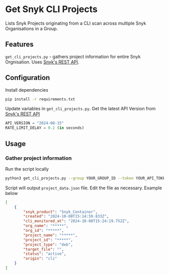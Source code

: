 # Get Snyk CLI Projects 

Lists Snyk Projects originating from a CLI scan across multiple Snyk Organisations in a Group.

## Features

`get_cli_projects.py` - gathers project information for entire Snyk Orgnisation. Uses [Snyk's REST API](https://apidocs.snyk.io/).

## Configuration

Install dependencies
```sh
pip install -r requirements.txt
```

Update variables in `get_cli_projects.py`. Get the latest API Version from [Snyk's REST API](https://apidocs.snyk.io/)
```py
API_VERSION = "2024-08-15"
RATE_LIMIT_DELAY = 0.2 (in seconds)
```

## Usage

### Gather project information 

Run the script locally

```sh
python3 get_cli_projects.py --group YOUR_GROUP_ID --token YOUR_API_TOKEN
```

Script will output `project_data.json` file. Edit the file as necessary. Example below

```json
[
    {
        "snyk_product": "Snyk_Container",
        "created": "2024-10-08T15:14:59.833Z",
        "cli_monitored_at": "2024-10-08T15:24:19.752Z",
        "org_name": "*****",
        "org_id": "*****",
        "project_name": "*****",
        "project_id": "*****",
        "project_type": "deb",
        "target_file": "",
        "status": "active",
        "origin": "cli"
    }
]
